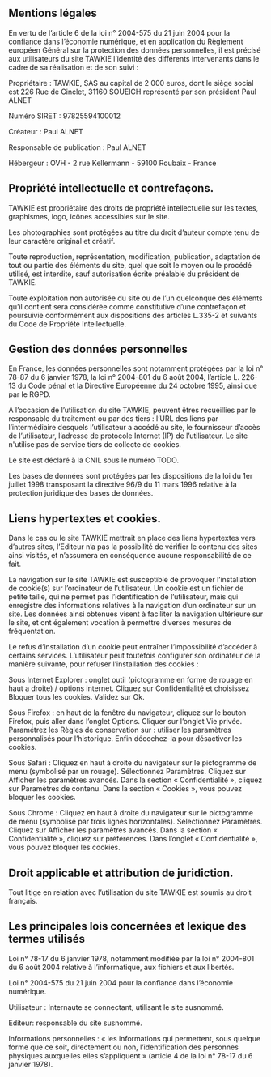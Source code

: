 ## Mentions légales

En vertu de l’article 6 de la loi n° 2004-575 du 21 juin 2004 pour la confiance
dans l’économie numérique, et en application du Règlement européen Général sur
la protection des données personnelles, il est précisé aux utilisateurs du site
TAWKIE l’identité des différents intervenants dans le cadre de sa réalisation
et de son suivi :

Propriétaire : TAWKIE, SAS au capital de 2 000 euros, dont le siège social est
226 Rue de Cinclet, 31160 SOUEICH représenté par son président Paul ALNET

Numéro SIRET : 97825594100012

Créateur : Paul ALNET

Responsable de publication : Paul ALNET

Hébergeur : OVH - 2 rue Kellermann - 59100 Roubaix - France

## Propriété intellectuelle et contrefaçons.

TAWKIE est propriétaire des droits de propriété intellectuelle sur les textes,
graphismes, logo, icônes accessibles sur le site.

Les photographies sont protégées au titre du droit d’auteur compte tenu de leur
caractère original et créatif.

Toute reproduction, représentation, modification, publication, adaptation de
tout ou partie des éléments du site, quel que soit le moyen ou le procédé
utilisé, est interdite, sauf autorisation écrite préalable du président de
TAWKIE.

Toute exploitation non autorisée du site ou de l’un quelconque des éléments
qu’il contient sera considérée comme constitutive d’une contrefaçon et
poursuivie conformément aux dispositions des articles L.335-2 et suivants du
Code de Propriété Intellectuelle.

## Gestion des données personnelles

En France, les données personnelles sont notamment protégées par la loi n°
78-87 du 6 janvier 1978, la loi n° 2004-801 du 6 août 2004, l’article L. 226-13
du Code pénal et la Directive Européenne du 24 octobre 1995, ainsi que par le
RGPD.

A l’occasion de l’utilisation du site TAWKIE, peuvent êtres recueillies par le
responsable du traitement ou par des tiers : l’URL des liens par
l’intermédiaire desquels l’utilisateur a accédé au site, le fournisseur d’accès
de l’utilisateur, l’adresse de protocole Internet (IP) de l’utilisateur.
Le site n'utilise pas de service tiers de collecte de cookies.

Le site est déclaré à la CNIL sous le numéro TODO.

Les bases de données sont protégées par les dispositions de la loi du 1er
juillet 1998 transposant la directive 96/9 du 11 mars 1996 relative à la
protection juridique des bases de données.

## Liens hypertextes et cookies.

Dans le cas ou le site TAWKIE mettrait en place des liens hypertextes vers
d’autres sites, l’Editeur n’a pas la possibilité de vérifier le contenu des
sites ainsi visités, et n’assumera en conséquence aucune responsabilité de ce
fait.

La navigation sur le site TAWKIE est susceptible de provoquer l’installation de
cookie(s) sur l’ordinateur de l’utilisateur. Un cookie est un fichier de petite
taille, qui ne permet pas l’identification de l’utilisateur, mais qui
enregistre des informations relatives à la navigation d’un ordinateur sur un
site. Les données ainsi obtenues visent à faciliter la navigation ultérieure
sur le site, et ont également vocation à permettre diverses mesures de
fréquentation.

Le refus d’installation d’un cookie peut entraîner l’impossibilité d’accéder à
certains services. L’utilisateur peut toutefois configurer son ordinateur de la
manière suivante, pour refuser l’installation des cookies :

Sous Internet Explorer : onglet outil (pictogramme en forme de rouage en haut a
droite) / options internet. Cliquez sur Confidentialité et choisissez Bloquer
tous les cookies. Validez sur Ok.

Sous Firefox : en haut de la fenêtre du navigateur, cliquez sur le bouton
Firefox, puis aller dans l’onglet Options. Cliquer sur l’onglet Vie privée.
Paramétrez les Règles de conservation sur : utiliser les paramètres
personnalisés pour l’historique. Enfin décochez-la pour désactiver les cookies.

Sous Safari : Cliquez en haut à droite du navigateur sur le pictogramme de menu
(symbolisé par un rouage). Sélectionnez Paramètres. Cliquez sur Afficher les
paramètres avancés. Dans la section « Confidentialité », cliquez sur Paramètres
de contenu. Dans la section « Cookies », vous pouvez bloquer les cookies.

Sous Chrome : Cliquez en haut à droite du navigateur sur le pictogramme de menu
(symbolisé par trois lignes horizontales). Sélectionnez Paramètres. Cliquez sur
Afficher les paramètres avancés. Dans la section « Confidentialité », cliquez
sur préférences. Dans l’onglet « Confidentialité », vous pouvez bloquer les
cookies.

## Droit applicable et attribution de juridiction.

Tout litige en relation avec l’utilisation du site TAWKIE est soumis au droit
français. 

## Les principales lois concernées et lexique des termes utilisés

Loi n° 78-17 du 6 janvier 1978, notamment modifiée par la loi n° 2004-801 du 6
août 2004 relative à l’informatique, aux fichiers et aux libertés.

Loi n° 2004-575 du 21 juin 2004 pour la confiance dans l’économie numérique.

Utilisateur : Internaute se connectant, utilisant le site susnommé.

Editeur: responsable du site susnommé.

Informations personnelles : « les informations qui permettent, sous quelque
forme que ce soit, directement ou non, l’identification des personnes physiques
auxquelles elles s’appliquent » (article 4 de la loi n° 78-17 du 6 janvier
1978).
